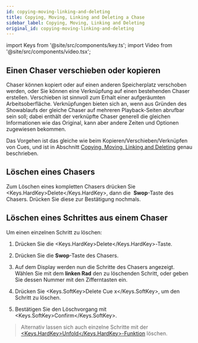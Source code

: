 ```yaml
---
id: copying-moving-linking-and-deleting
title: Copying, Moving, Linking and Deleting a Chase
sidebar_label: Copying, Moving, Linking and Deleting
original_id: copying-moving-linking-and-deleting
---
```


import Keys from '@site/src/components/key.ts';
import Video from '@site/src/components/video.tsx';

Einen Chaser verschieben oder kopieren
--------------------------------------

Chaser können kopiert oder auf einen anderen Speicherplatz verschoben
werden, oder Sie können eine Verknüpfung auf einen bestehenden Chaser
erstellen. Verschieben ist sinnvoll zum Erhalt einer aufgeräumten
Arbeitsoberfläche. Verknüpfungen bieten sich an, wenn aus Gründen des
Showablaufs der gleiche Chaser auf mehreren Playback-Seiten abrufbar
sein soll; dabei enthält der verknüpfte Chaser generell die gleichen
Informationen wie das Original, kann aber andere Zeiten und Optionen
zugewiesen bekommen.

Das Vorgehen ist das gleiche wie beim Kopieren/Verschieben/Verknüpfen
von Cues, und ist in Abschnitt 
[Copying, Moving, Linking and Deleting](../cues/copying-moving-linking-and-deleting.md) genau beschrieben.

Löschen eines Chasers
---------------------

Zum Löschen eines kompletten Chasers drücken Sie <Keys.HardKey>Delete</Keys.HardKey>, dann die
&nbsp;<strong>Swop</strong>-Taste des Chasers. Drücken Sie diese zur Bestätigung nochmals.

Löschen eines Schrittes aus einem Chaser
----------------------------------------

Um einen einzelnen Schritt zu löschen:

1. Drücken Sie die <Keys.HardKey>Delete</Keys.HardKey>-Taste.

2. Drücken Sie die <strong>Swop</strong>-Taste des Chasers.

3. Auf dem Display werden nun die Schritte des Chasers angezeigt.
Wählen Sie mit dem <strong>linken Rad</strong> den zu löschenden Schritt, oder geben Sie
dessen Nummer mit den Zifferntasten ein.

4. Drücken Sie <Keys.SoftKey>Delete Cue x</Keys.SoftKey>, um den Schritt zu löschen.

5. Bestätigen Sie den Löschvorgang mit <Keys.SoftKey>Confirm</Keys.SoftKey>.

> Alternativ lassen sich auch einzelne Schritte mit der
[<Keys.HardKey>Unfold</Keys.HardKey>-Funktion](editing-a-chase.md#ändern-eines-chasers-mit-der-unfold-funktion) löschen.